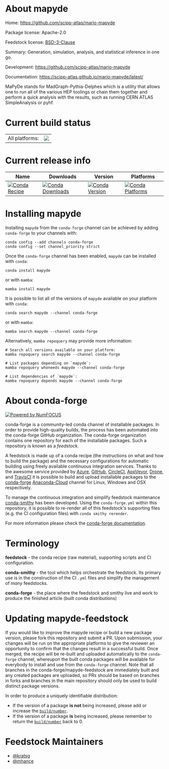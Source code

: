 About mapyde
============

Home: https://github.com/scipp-atlas/mario-mapyde

Package license: Apache-2.0

Feedstock license: [BSD-3-Clause](https://github.com/conda-forge/mapyde-feedstock/blob/main/LICENSE.txt)

Summary: Generation, simulation, analysis, and statistical inference in one go.

Development: https://github.com/scipp-atlas/mario-mapyde

Documentation: https://scipp-atlas.github.io/mario-mapyde/latest/

MaPyDe stands for MadGraph-Pythia-Delphes which is a utility that allows one to run all of the various HEP toolings or chain them together and perform a quick analysis with the results, such as running CERN ATLAS SimpleAnalysis or pyhf.


Current build status
====================


<table><tr><td>All platforms:</td>
    <td>
      <a href="https://dev.azure.com/conda-forge/feedstock-builds/_build/latest?definitionId=17149&branchName=main">
        <img src="https://dev.azure.com/conda-forge/feedstock-builds/_apis/build/status/mapyde-feedstock?branchName=main">
      </a>
    </td>
  </tr>
</table>

Current release info
====================

| Name | Downloads | Version | Platforms |
| --- | --- | --- | --- |
| [![Conda Recipe](https://img.shields.io/badge/recipe-mapyde-green.svg)](https://anaconda.org/conda-forge/mapyde) | [![Conda Downloads](https://img.shields.io/conda/dn/conda-forge/mapyde.svg)](https://anaconda.org/conda-forge/mapyde) | [![Conda Version](https://img.shields.io/conda/vn/conda-forge/mapyde.svg)](https://anaconda.org/conda-forge/mapyde) | [![Conda Platforms](https://img.shields.io/conda/pn/conda-forge/mapyde.svg)](https://anaconda.org/conda-forge/mapyde) |

Installing mapyde
=================

Installing `mapyde` from the `conda-forge` channel can be achieved by adding `conda-forge` to your channels with:

```
conda config --add channels conda-forge
conda config --set channel_priority strict
```

Once the `conda-forge` channel has been enabled, `mapyde` can be installed with `conda`:

```
conda install mapyde
```

or with `mamba`:

```
mamba install mapyde
```

It is possible to list all of the versions of `mapyde` available on your platform with `conda`:

```
conda search mapyde --channel conda-forge
```

or with `mamba`:

```
mamba search mapyde --channel conda-forge
```

Alternatively, `mamba repoquery` may provide more information:

```
# Search all versions available on your platform:
mamba repoquery search mapyde --channel conda-forge

# List packages depending on `mapyde`:
mamba repoquery whoneeds mapyde --channel conda-forge

# List dependencies of `mapyde`:
mamba repoquery depends mapyde --channel conda-forge
```


About conda-forge
=================

[![Powered by
NumFOCUS](https://img.shields.io/badge/powered%20by-NumFOCUS-orange.svg?style=flat&colorA=E1523D&colorB=007D8A)](https://numfocus.org)

conda-forge is a community-led conda channel of installable packages.
In order to provide high-quality builds, the process has been automated into the
conda-forge GitHub organization. The conda-forge organization contains one repository
for each of the installable packages. Such a repository is known as a *feedstock*.

A feedstock is made up of a conda recipe (the instructions on what and how to build
the package) and the necessary configurations for automatic building using freely
available continuous integration services. Thanks to the awesome service provided by
[Azure](https://azure.microsoft.com/en-us/services/devops/), [GitHub](https://github.com/),
[CircleCI](https://circleci.com/), [AppVeyor](https://www.appveyor.com/),
[Drone](https://cloud.drone.io/welcome), and [TravisCI](https://travis-ci.com/)
it is possible to build and upload installable packages to the
[conda-forge](https://anaconda.org/conda-forge) [Anaconda-Cloud](https://anaconda.org/)
channel for Linux, Windows and OSX respectively.

To manage the continuous integration and simplify feedstock maintenance
[conda-smithy](https://github.com/conda-forge/conda-smithy) has been developed.
Using the ``conda-forge.yml`` within this repository, it is possible to re-render all of
this feedstock's supporting files (e.g. the CI configuration files) with ``conda smithy rerender``.

For more information please check the [conda-forge documentation](https://conda-forge.org/docs/).

Terminology
===========

**feedstock** - the conda recipe (raw material), supporting scripts and CI configuration.

**conda-smithy** - the tool which helps orchestrate the feedstock.
                   Its primary use is in the construction of the CI ``.yml`` files
                   and simplify the management of *many* feedstocks.

**conda-forge** - the place where the feedstock and smithy live and work to
                  produce the finished article (built conda distributions)


Updating mapyde-feedstock
=========================

If you would like to improve the mapyde recipe or build a new
package version, please fork this repository and submit a PR. Upon submission,
your changes will be run on the appropriate platforms to give the reviewer an
opportunity to confirm that the changes result in a successful build. Once
merged, the recipe will be re-built and uploaded automatically to the
`conda-forge` channel, whereupon the built conda packages will be available for
everybody to install and use from the `conda-forge` channel.
Note that all branches in the conda-forge/mapyde-feedstock are
immediately built and any created packages are uploaded, so PRs should be based
on branches in forks and branches in the main repository should only be used to
build distinct package versions.

In order to produce a uniquely identifiable distribution:
 * If the version of a package **is not** being increased, please add or increase
   the [``build/number``](https://docs.conda.io/projects/conda-build/en/latest/resources/define-metadata.html#build-number-and-string).
 * If the version of a package **is** being increased, please remember to return
   the [``build/number``](https://docs.conda.io/projects/conda-build/en/latest/resources/define-metadata.html#build-number-and-string)
   back to 0.

Feedstock Maintainers
=====================

* [@kratsg](https://github.com/kratsg/)
* [@mhance](https://github.com/mhance/)

